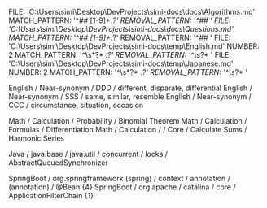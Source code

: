 FILE: 'C:\Users\simi\Desktop\DevProjects\simi-docs\docs\Algorithms.md'
MATCH_PATTERN: '^## [1-9]+.*?'
REMOVAL_PATTERN: '^## '
FILE: 'C:\Users\simi\Desktop\DevProjects\simi-docs\docs\Questions.md'
MATCH_PATTERN: '^## [1-9]+.*?'
REMOVAL_PATTERN: '^## '
FILE: 'C:\Users\simi\Desktop\DevProjects\simi-docs\temp\English.md'
NUMBER: 2
MATCH_PATTERN: '^\s*?\* .*?'
REMOVAL_PATTERN: '^\s*?\* '
FILE: 'C:\Users\simi\Desktop\DevProjects\simi-docs\temp\Japanese.md'
NUMBER: 2
MATCH_PATTERN: '^\s*?\* .*?'
REMOVAL_PATTERN: '^\s*?\* '

English / Near-synonym / DDD / different, disparate, differential
English / Near-synonym / SSS / same, similar, resemble
English / Near-synonym / CCC / circumstance, situation, occasion

Math / Calculation / Probability / Binomial Theorem
Math / Calculation / Formulas / Differentiation
Math / Calculation / / Core / Calculate Sums / Harmonic Series

Java / java.base / java.util / concurrent / locks / AbstractQueuedSynchronizer

SpringBoot / org.springframework (spring) / context / annotation / (annotation) / @Bean  {4}
SpringBoot / org.apache / catalina / core / ApplicationFilterChain {1}
